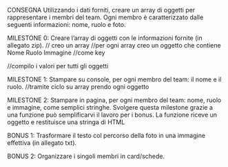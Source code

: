 CONSEGNA
Utilizzando i dati forniti, creare un array di oggetti per rappresentare i membri del team.
Ogni membro è caratterizzato dalle seguenti informazioni: nome, ruolo e foto.


MILESTONE 0:
Creare l’array di oggetti con le informazioni fornite (in allegato zip).
// creo un array
//per ogni array creo un oggetto che contiene
Nome
Ruolo
Immagine
//come key

//compilo i valori per tutti gli oggetti

MILESTONE 1:
Stampare su console, per ogni membro del team: il nome e il ruolo.
//tramite ciclo su array prendo ogni oggetto


MILESTONE 2:
Stampare in pagina, per ogni membro del team: nome, ruolo e immagine, come semplici stringhe.
Svolgere questa milestone grazie a una funzione può semplificarvi il lavoro per i bonus. La funzione riceve un oggetto e restituisce una stringa di HTML 


BONUS 1:
Trasformare il testo col percorso della foto in una immagine effettiva (in allegato txt).

BONUS 2:
Organizzare i singoli membri in card/schede.






